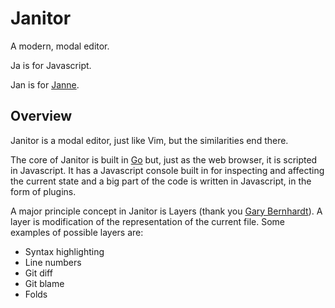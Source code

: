 Janitor
=======

A modern, modal editor.

Ja is for Javascript.

Jan is for [Janne](http://www.github.com/janne/).

Overview
--------
Janitor is a modal editor, just like Vim, but the similarities end there.

The core of Janitor is built in [Go](http://golang.org/) but, just as the web
browser, it is scripted in Javascript. It has a Javascript console built in for
inspecting and affecting the current state and a big part of the code is
written in Javascript, in the form of plugins.

A major principle concept in Janitor is Layers (thank you [Gary
Bernhardt](https://www.destroyallsoftware.com/talks/a-whole-new-world)). A
layer is modification of the representation of the current file. Some examples
of possible layers are:

- Syntax highlighting
- Line numbers
- Git diff
- Git blame
- Folds
